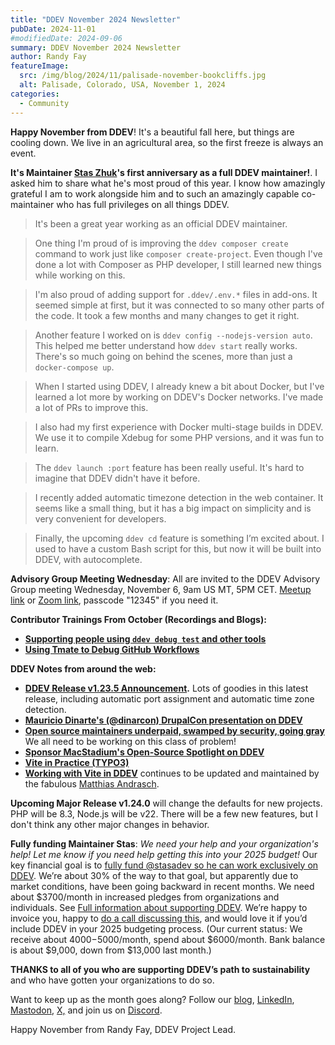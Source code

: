 ```yaml
---
title: "DDEV November 2024 Newsletter"
pubDate: 2024-11-01
#modifiedDate: 2024-09-06
summary: DDEV November 2024 Newsletter
author: Randy Fay
featureImage:
  src: /img/blog/2024/11/palisade-november-bookcliffs.jpg
  alt: Palisade, Colorado, USA, November 1, 2024
categories:
  - Community
---
```


**Happy November from DDEV**! It's a beautiful fall here, but things are cooling down. We live in an agricultural area, so the first freeze is always an event.

**It's Maintainer [Stas Zhuk](https://github.com/stasadev)'s first anniversary as a full DDEV maintainer!**. I asked him to share what he's most proud of this year. I know how amazingly grateful I am to work alongside him and to such an amazingly capable co-maintainer who has full privileges on all things DDEV.

> It's been a great year working as an official DDEV maintainer.

> One thing I'm proud of is improving the `ddev composer create` command to work just like `composer create-project`. Even though I've done a lot with Composer as PHP developer, I still learned new things while working on this.

> I'm also proud of adding support for `.ddev/.env.*` files in add-ons. It seemed simple at first, but it was connected to so many other parts of the code. It took a few months and many changes to get it right.

> Another feature I worked on is `ddev config --nodejs-version auto`. This helped me better understand how `ddev start` really works. There's so much going on behind the scenes, more than just a `docker-compose up`.

> When I started using DDEV, I already knew a bit about Docker, but I've learned a lot more by working on DDEV's Docker networks. I've made a lot of PRs to improve this.

> I also had my first experience with Docker multi-stage builds in DDEV. We use it to compile Xdebug for some PHP versions, and it was fun to learn.

> The `ddev launch :port` feature has been really useful. It's hard to imagine that DDEV didn't have it before.

> I recently added automatic timezone detection in the web container. It seems like a small thing, but it has a big impact on simplicity and is very convenient for developers.

> Finally, the upcoming `ddev cd` feature is something I’m excited about. I used to have a custom Bash script for this, but now it will be built into DDEV, with autocomplete.

**Advisory Group Meeting Wednesday**: All are invited to the DDEV Advisory Group meeting Wednesday, November 6, 9am US MT, 5PM CET. [Meetup link](https://www.meetup.com/ddev-events/events/303197392/?eventOrigin=group_events_list) or [Zoom link](https://us02web.zoom.us/j/7315692237?pwd=RHR6NUkwb0g5WXIzS2NOcXRucCthZz09&omn=89153105842), passcode "12345" if you need it.

**Contributor Trainings From October (Recordings and Blogs):**

* **[Supporting people using `ddev debug test` and other tools](ddev-debug-test-contributor-training.md)**
* **[Using Tmate to Debug GitHub Workflows](tmate-github-actions-contributor-training.md)**

**DDEV Notes from around the web:**

- **[DDEV Release v1.23.5 Announcement](https://ddev.com/blog/release-v1235-auto-port-assignment).** Lots of goodies in this latest release, including automatic port assignment and automatic time zone detection.
- **[Mauricio Dinarte's (@dinarcon) DrupalCon presentation on DDEV](https://www.youtube.com/watch?v=nPJC7BbiGNw&list=PLpeDXSh4nHjQOfQV-BUgoxHXlr4tHlhPO&index=16&pp=iAQB)**
- **[Open source maintainers underpaid, swamped by security, going gray](https://www.theregister.com/2024/09/18/open_source_maintainers_underpaid/)** We all need to be working on this class of problem!
- **[Sponsor MacStadium's Open-Source Spotlight on DDEV](https://www.macstadium.com/blog/mac-open-source-hosting-spotlight-ddev)**
- **[Vite in Practice (TYPO3)](https://docs.typo3.org/p/praetorius/vite-asset-collector/main/en-us/)**
- **[Working with Vite in DDEV](https://ddev.com/blog/working-with-vite-in-ddev/)** continues to be updated and maintained by the fabulous [Matthias Andrasch](https://dev.to/mandrasch).

**Upcoming Major Release v1.24.0** will change the defaults for new projects. PHP will be 8.3, Node.js will be v22. There will be a few new features, but I don't think any other major changes in behavior.

**Fully funding Maintainer Stas**: *We need your help and your organization's help! Let me know if you need help getting this into your 2025 budget!* Our key financial goal is to [fully fund @stasadev so he can work exclusively on DDEV](https://ddev.com/blog/lets-fund-stas-maintainer/). We’re about 30% of the way to that goal, but apparently due to market conditions, have been going backward in recent months. We need about $3700/month in increased pledges from organizations and individuals. See [Full information about supporting DDEV](https://github.com/sponsors/ddev). We’re happy to invoice you, happy to [do a call discussing this](https://cal.com/randyfay/30min), and would love it if you’d include DDEV in your 2025 budgeting process. (Our current status: We receive about $4000-$5000/month, spend about $6000/month. Bank balance is about $9,000, down from $13,000 last month.)

**THANKS to all of you who are supporting DDEV’s path to sustainability** and who have gotten your organizations to do so.

Want to keep up as the month goes along? Follow our [blog](https://ddev.com/blog/), [LinkedIn](https://www.linkedin.com/company/ddev-foundation), [Mastodon](https://fosstodon.org/@ddev), [X,](https://x.com/randyfay) and join us on [Discord](https://discord.gg/5wjP76mBJD).

Happy November from Randy Fay, DDEV Project Lead.